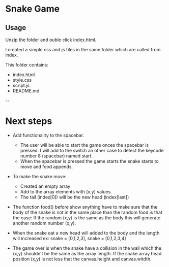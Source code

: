# Snake Game

## Usage
Unzip the folder and ouble click index.html.  

I created a simple css and js files in the same folder which are called from index.

This folder contains:

- index.html
- style.css
- script.js
- README.md

--

# Next steps

- Add functionality to the spacebar. 

    - The user will be able to start the game onces the spacebar is pressed. I will add to the switch an other case to detect the keycode number 8 (spacebar) named start.
    - When the spacebar is pressed the game starts the snake starts to move and food appends.

- To make the snake move:
    - Created an empty array
    - Add to the array elements with (x,y) values.
    - The tail (index[0]) will be the new head (index[last])
    
- The function food() before show anything have to make sure that the body of the snake is not in the same place than the random food is that the case: If the random (x,y) is the same as the body this will generate another random number (x,y).

- When the snake eat a new head will added to the body and the length will increased ex: snake = [0,1,2,3], snake = [0,1,2,3,4] 

- The game over is when the snake have a collision in the wall which the (x,y) shouldn’t be the same as the array length. If the snake array head position (x,y) is not less that the canvas.height and canvas.witdth.
